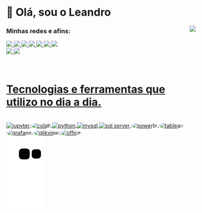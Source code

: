 # 👋 Olá, sou o Leandro

<img align="right" height="130em" src="https://c.tenor.com/F2q8AHyHa4oAAAAM/goku-songoku.gif" />

### Minhas redes e afins:
<div style="display: inline_block">
    <span id="SITE">
        <a target="_blank" href="https://lscience.com.br">
        <img height="28em" src="https://img.shields.io/website?label=LScience.com.br&style=for-the-badge&url=https://lscience.com.br" />
    </span>
    <span id="medium">
        <a href="https://medium.com/@leandric" target="_blank">
        <img height="28em" src="https://img.shields.io/badge/Medium-12100E?style=for-the-badge&logo=medium&logoColor=white" />
    </span>
    <span id="linkdin">
        <a target="_blank" href="https://www.linkedin.com/in/leandro-soares-11b010115/">
        <img height="28em" src="https://img.shields.io/badge/LinkedIn-0077B5?style=for-the-badge&logo=linkedin&logoColor=white" />
    </span>
    <span id="Facebook">
        <a target="_blank" href="https://www.facebook.com/leandroalquimista">
        <img height="28em" src="https://img.shields.io/badge/Facebook-1877F2?style=for-the-badge&logo=facebook&logoColor=white" />
    </span>
    <span id="youtube">
        <a target="_blank" href="https://youtube.com.br">
        <img height="28em" src="https://img.shields.io/badge/YouTube-FF0000?style=for-the-badge&logo=youtube&logoColor=white" />
    </span>
    <span id="instagram">
        <a target="_blank" href="https://www.instagram.com/leandricp2/">
        <img height="28em" src="https://img.shields.io/badge/Instagram-E4405F?style=for-the-badge&logo=instagram&logoColor=white" />
    </span>
    <span id="twitter">
        <a target="_blank" href="https://twitter.com/LeandroScientif">
        <img height="28em" src="https://img.shields.io/badge/Twitter-1DA1F2?style=for-the-badge&logo=twitter&logoColor=white" />
    </span>
</div>

<div align="left">
  <a target="_blank" href="https://github.com/leandric">
  <img height="180em" src="https://github-readme-stats.vercel.app/api?username=leandric&show_icons=true&theme=white&include_all_commits=true&count_private=true"/>
  <img height="200em" src="https://github-readme-stats.vercel.app/api/top-langs/?username=leandric&layout=compact)](https://github.com/anuraghazra/github-readme-stats"/>
</div>
<br/>
<br/>

    
# Tecnologias e ferramentas que utilizo no dia a dia.

<div style="display: inline_block"><br/>
    <img align="center" alt="jupyter" width="60" height="60" src="https://cdn.jsdelivr.net/gh/devicons/devicon/icons/jupyter/jupyter-original-wordmark.svg" />
    <img align="center" style="border-radius: 50%"  alt="colab" width="60" height="60" src="https://encrypted-tbn0.gstatic.com/images?q=tbn:ANd9GcSOCjLLoYjhwAcCRmUQuhizj-GvlBBxjfr69Lue-MoVpJl5m2vxecaGYKT_xEfuzqcKoRQ&usqp=CAU">
  <img align="center" width="60" height="60" alt="python" src="https://cdn.jsdelivr.net/gh/devicons/devicon/icons/python/python-original.svg" />  
  <img align="center" alt="mysql" width="60" height="60" src="https://cdn.jsdelivr.net/gh/devicons/devicon/icons/mysql/mysql-original-wordmark.svg" />  
  <img img align="center" alt="sql server" width="60" height="60" src="https://cdn.jsdelivr.net/gh/devicons/devicon/icons/microsoftsqlserver/microsoftsqlserver-plain-wordmark.svg" />  
    <img align="center" style="border-radius: 50%" alt="powerbi" width="60" height="60" src="https://github.com/microsoft/PowerBI-Icons/blob/main/PNG/LogoBlack.png?raw=true">
    <img align="center" style="border-radius: 50%" alt="tableau" width="60" height="60" src="https://brockdsl.github.io/Tableau-Online-Tutorial/tableau-logo.jpg">
    <img align="center" style="border-radius: 50%" alt="grafana" width="60" height="60" src="https://encrypted-tbn0.gstatic.com/images?q=tbn:ANd9GcTiCvNt0esNv9Uj1_B-X8yvlFx7bjBwSGjHwr6-6eFWXxSgYYJcizc4Ga6mtKpaI_MARNs&usqp=CAU">
    <img align="center" style="border-radius: 50%" alt="qlikview" width="60" height="60" src="https://seekvectorlogo.com/wp-content/uploads/2019/04/qlik-vector-logo-small.png">
    <img align="center" style="border-radius: 50%" alt="office" width="60" height="60" src="https://encrypted-tbn0.gstatic.com/images?q=tbn:ANd9GcQAsfF0BKBerL3z20LEQyiaR24-FiK6HRD5-w&usqp=CAU">
</div>


<img align="center" height="em" src="https://raw.githubusercontent.com/rafaballerini/rafaballerini/78d45c5f3ab9c0143350572f23d4fef887859f20/github-contribution-grid-snake.svg" />

